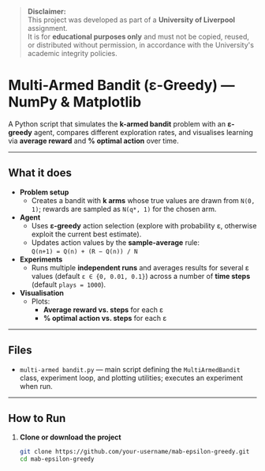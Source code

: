 > **Disclaimer:**  
> This project was developed as part of a **University of Liverpool** assignment.  
> It is for **educational purposes only** and must not be copied, reused, or distributed without permission, in accordance with the University's academic integrity policies.

# Multi-Armed Bandit (ε-Greedy) — NumPy & Matplotlib

A Python script that simulates the **k-armed bandit** problem with an **ε-greedy** agent, compares different exploration rates, and visualises learning via **average reward** and **% optimal action** over time.

---

## What it does
- **Problem setup**
  - Creates a bandit with **k arms** whose true values are drawn from `N(0, 1)`; rewards are sampled as `N(q*, 1)` for the chosen arm.
- **Agent**
  - Uses **ε-greedy** action selection (explore with probability ε, otherwise exploit the current best estimate).
  - Updates action values by the **sample-average** rule:  
    `Q(n+1) = Q(n) + (R − Q(n)) / N`
- **Experiments**
  - Runs multiple **independent runs** and averages results for several ε values (default `ε ∈ {0, 0.01, 0.1}`) across a number of **time steps** (default `plays = 1000`).
- **Visualisation**
  - Plots:
    - **Average reward vs. steps** for each ε
    - **% optimal action vs. steps** for each ε

---

## Files
- `multi-armed bandit.py` — main script defining the `MultiArmedBandit` class, experiment loop, and plotting utilities; executes an experiment when run.

---

## How to Run
1. **Clone or download the project**
   ```bash
   git clone https://github.com/your-username/mab-epsilon-greedy.git
   cd mab-epsilon-greedy
